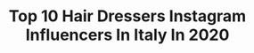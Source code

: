 ---
title: Top 10 Hair Dressers Instagram Influencers In Italy In 2020
description: >-
  Find top hair dressers Instagram influencers in Italy in 2020. Most popular hashtags: #beauty #dress #photooftheday #girl.
platform: Instagram
hits: 18
text_top: Discover the best Instagram accounts on inBeat.
text_bottom: Our database has 18 Instagram influencers like this in Italy for you to connect with.
profiles:
  - username: "loryvoice"
    fullname: >-
      ℒ𝑜𝓇𝑒𝓃𝒶🦋
    bio: >-
      •CANTANTE🎤❤️Musicista 🖤🎤Vocalist •From Italy/Rome🇮🇹 •Info & Booking 📩📫lory.larusso@gmail.com https://www.facebook.com/lorena.russo.l/
    location: "Italy"
    followers: 13072
    engagement: 352
    commentsToLikes: 0.079456
    id: ck5zkn60ljs970i14myllg4vc
    verified: false
    hashtags: "#photooftheday, #creepy, #31, #nofilter"
  - username: "cami_delai"
    fullname: >-
      Camilla Delai 🌹
    bio: >-
      Made in Trento -living in Rome 🇮🇹 Current job : MYWAY autostrade per l’Italia
    location: "Italy"
    followers: 26688
    engagement: 191
    commentsToLikes: 0.029836
    id: ck600sf29e6ir0i14avcrvrji
    verified: false
    hashtags: "#couture, #flower, #couturedress, #fashiondesigner"
  - username: "thaliabellazecca"
    fullname: >-
      Thalìa Bellazecca
    bio: >-
      ~ An half-blood 🇨🇺🇮🇹 ~ 20 y/o ~ 🎸👑❄ @frozencrownofficial ~ 💄📸 @persona_milano ~ Patreon @_kalisrevenge_ 👑🐆 ~ On @twitch as ThaliaBellazecca 🎮
    location: "Italy"
    followers: 11248
    engagement: 1358
    commentsToLikes: 0.065301
    id: ck8t531iv8nrp0j78jmab8d7e
    verified: false
    hashtags: "#show, #gamer, #smile, #guitarist"
  - username: "nicolepallado"
    fullname: >-
      Nicole
    bio: >-
      🇮🇹 Padova 🖤Obsessed with make up ✨ Collab: nicole.pallado@hotmail.it 🔥 Ultimo video:
    location: "Italy"
    followers: 357322
    engagement: 1907
    commentsToLikes: 0.013812
    id: ck5zrz67yxiyf0i14audcuvxz
    verified: false
    hashtags: "#princess, #nails, #bikini, #girl"
  - username: "fiorellanardelli"
    fullname: >-
      Fiorella Nardelli
    bio: >-
      📸Just my life 📍Milan, Italy
    location: "Italy"
    followers: 45484
    engagement: 273
    commentsToLikes: 0.055182
    id: ckaoz3rmak8nn0i78j0uohjs5
    verified: false
    hashtags: "#zuiki, #zuikiitalia, #napoli, #beautyroutine"
  - username: "raffaellasiani"
    fullname: >-
      Raffaella Siani
    bio: >-
      Sono una ragazza Italiana🌹 👗Fashion • 💄 • Makeup • 🌎 Travel • 🍴Food 📩 Business vamp6.siani@gmail.com
    location: "Italy"
    followers: 72149
    engagement: 152
    commentsToLikes: 0.291372
    id: ckaov16xq2oga0i78r4b1jf62
    verified: false
    hashtags: "#bikini, #animalier, #foodblogger, #cute"
  - username: "annalippolis435"
    fullname: >-
      Anna💖
    bio: >-
      🇮🇹 🎤 🎓 Law student - Unicusano Roma ✏️ annalippolis315@gmail.com LippolisCaramel: 30% di sconto + 3 regali a scelta su 6,con una spesa minima di 59€
    location: "Italy"
    followers: 24649
    engagement: 215
    commentsToLikes: 0.099032
    id: ckap1jvjguu9z0i78mq9gg35m
    verified: false
    hashtags: "#giftedby, #skincarecommunity, #girlpower, #blendjet"
  - username: "marzia_bizzi"
    fullname: >-
      Marzia caruso
    bio: >-
      • from TRAPANI. ❤️ Sicilia ! •Live in Varese , Lombardia 👍🏻 •HAIRSTYLIST 💇🏼‍♀️
    location: "Italy"
    followers: 7218
    engagement: 801
    commentsToLikes: 0.123383
    id: ckapatc8gxe0f0i7815kjfndo
    verified: false
    hashtags: "#costume, #italiangirl, #collaborazione, #vibes"
  - username: "__desiree88__"
    fullname: >-
      ___🎀☆DesiReé☆🎀___
    bio: >-
      INFLUENCER CITY: Gela Beauty/Fashion/Accessories/makeup Per Collaborazioni: Direct Email👉📩desy88dr@outlook.it Coupon 15% @shein_it Q3desy88
    location: "Italy"
    followers: 36619
    engagement: 304
    commentsToLikes: 0.173688
    id: ckaov9lub3mj90i78a9j94b5y
    verified: false
    hashtags: "#sheinofficial, #girly, #photography, #skincare"
  - username: "simonascalvinii"
    fullname: >-
      ✨Simona Scalvini ✨
    bio: >-
      Brescia/Franciacorta 📺#TV 📸 #influencerstyle For collaboration Direct or ✉️simona.scalvini30@gmail.com
    location: "Italy"
    followers: 49912
    engagement: 204
    commentsToLikes: 0.037899
    id: ck8svv14gcss40j78ngz3ksdn
    verified: false
    hashtags: "#influencerbrescia, #merribel, #photographylovers, #influencer"
---